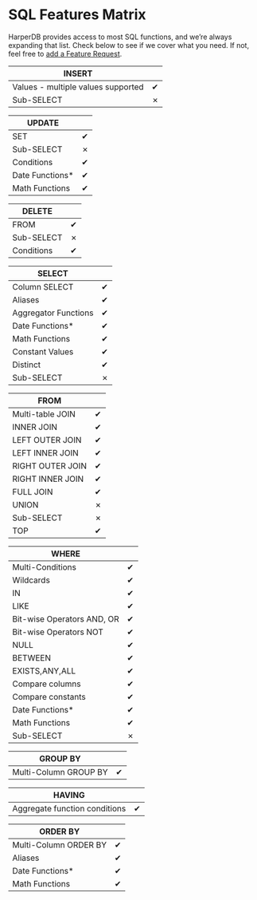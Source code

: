 # SQL Features Matrix

HarperDB provides access to most SQL functions, and we’re always expanding that list. Check below to see if we cover what you need. If not, feel free to [add a Feature Request](https://feedback.harperdb.io/).


| INSERT                             |     |
|------------------------------------|-----|
| Values - multiple values supported | ✔   |
| Sub-SELECT                         | ✗   |

| UPDATE          |     |
|-----------------|-----|
| SET             | ✔   |
| Sub-SELECT      | ✗   |
| Conditions      | ✔   |
| Date Functions* | ✔   |
| Math Functions  | ✔   |

| DELETE     |     |
|------------|-----|
| FROM       | ✔   |
| Sub-SELECT | ✗   |
| Conditions | ✔   |

| SELECT                |     |
|-----------------------|-----|
| Column SELECT         | ✔   |
| Aliases               | ✔   |
| Aggregator Functions	 | ✔   |
| Date Functions*	      | ✔   |
| Math Functions	       | ✔   |
| Constant Values	      | ✔   |
| Distinct              | ✔   |
| Sub-SELECT	           | ✗   |

| FROM              |     |
|-------------------|-----|
| Multi-table JOIN  | ✔   |
| INNER JOIN	       | ✔   |
| LEFT OUTER JOIN	  | ✔   |
| LEFT INNER JOIN	  | ✔   |
| RIGHT OUTER JOIN	 | ✔   |
| RIGHT INNER JOIN  | ✔   |
| FULL JOIN	        | ✔   |
| UNION             | ✗   |
| Sub-SELECT	       | ✗   |
| TOP               | ✔   |

| WHERE                      |     |
|----------------------------|-----|
| Multi-Conditions	          | ✔   |
| Wildcards                  | ✔   |
| IN                         | ✔   |
| LIKE                       | ✔   |
| Bit-wise Operators AND, OR | ✔   |
| Bit-wise Operators NOT	    | ✔   |
| NULL                       | ✔   |
| BETWEEN                    | ✔   |
| EXISTS,ANY,ALL	            | ✔   |
| Compare columns	           | ✔   |
| Compare constants	         | ✔   |
| Date Functions*	           | ✔   |
| Math Functions	            | ✔   |
| Sub-SELECT	                | ✗   |

| GROUP BY              |     |
|-----------------------|-----|
| Multi-Column GROUP BY | ✔   |

| HAVING                         |     |
|--------------------------------|-----|
| Aggregate function conditions	 | ✔   |

| ORDER BY              |     |
|-----------------------|-----|
| Multi-Column ORDER BY | ✔   |
| Aliases               | ✔   |
| Date Functions*       | ✔   |
| Math Functions        | ✔   |